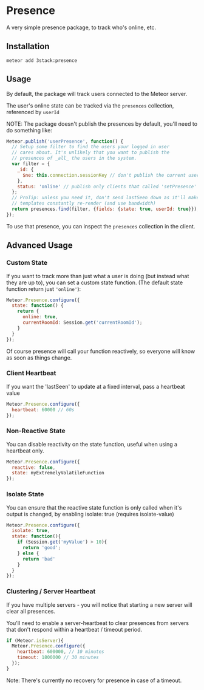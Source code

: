# Presence

A very simple presence package, to track who's online, etc.

## Installation

`meteor add 3stack:presence`

## Usage

By default, the package will track users connected to the Meteor server.

The user's online state can be tracked via the `presences` collection, referenced by `userId`

NOTE: The package doesn't publish the presences by default, you'll need to do something like:
```js
Meteor.publish('userPresence', function() {
  // Setup some filter to find the users your logged in user
  // cares about. It's unlikely that you want to publish the
  // presences of _all_ the users in the system.
  var filter = {
    _id: {
      $ne: this.connection.sessionKey // don't publish the current user
    },
    status: 'online' // publish only clients that called 'setPresence'
  };
  // ProTip: unless you need it, don't send lastSeen down as it'll make your
  // templates constantly re-render (and use bandwidth)
  return presences.find(filter, {fields: {state: true, userId: true}});
});
```

To use that presence, you can inspect the `presences` collection in the client.

## Advanced Usage

### Custom State
If you want to track more than just what a user is doing (but instead what they are up to), you can set a custom state function. (The default state function return just `'online'`):

```js
Meteor.Presence.configure({
  state: function() {
    return {
      online: true,
      currentRoomId: Session.get('currentRoomId');
    }
  }
});
```

Of course presence will call your function reactively, so everyone will know as soon as things change.

### Client Heartbeat

If you want the 'lastSeen' to update at a fixed interval, pass a heartbeat value

```js
Meteor.Presence.configure({
  heartbeat: 60000 // 60s
});
```

### Non-Reactive State

You can disable reactivity on the state function, useful when using a heartbeat only.

```js
Meteor.Presence.configure({
  reactive: false,
  state: myExtremelyVolatileFunction
});
```

### Isolate State

You can ensure that the reactive state function is only called when it's output is changed, by enabling isolate: true (requires isolate-value)

```js
Meteor.Presence.configure({
  isolate: true,
  state: function(){
    if (Session.get('myValue') > 10){
      return 'good';
    } else {
      return 'bad'
    }
  }
});
```

### Clustering / Server Heartbeat

If you have multiple servers - you will notice that starting a new server will clear all presences.

You'll need to enable a server-heartbeat to clear presences from servers that don't respond within a heartbeat / timeout period.

```js
if (Meteor.isServer){
  Meteor.Presence.configure({
    heartbeat: 600000, // 10 minutes
    timeout: 1800000 // 30 minutes
  });
}
```

Note: There's currently no recovery for presence in case of a timeout.


